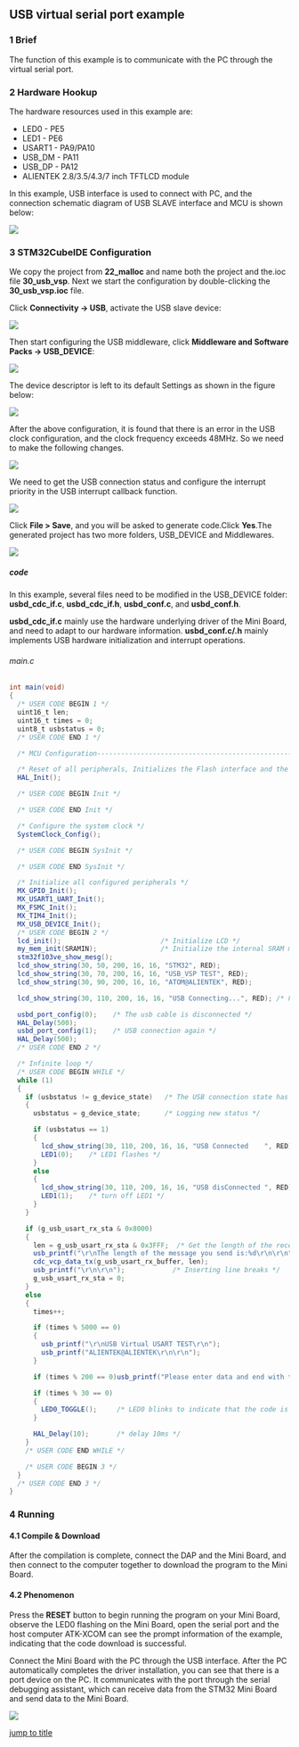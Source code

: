 ## USB virtual serial port example<a name="brief"></a>


### 1 Brief
The function of this example is to communicate with the PC through the virtual serial port.
### 2 Hardware Hookup
The hardware resources used in this example are:
+ LED0 - PE5
+ LED1 - PE6
+ USART1 - PA9/PA10
+ USB_DM - PA11
+ USB_DP - PA12
+ ALIENTEK  2.8/3.5/4.3/7 inch TFTLCD module

In this example, USB interface is used to connect with PC, and the connection schematic diagram of USB SLAVE interface and MCU is shown below:

<img src="../../1_docs/3_figures/30_usb_vsp/01_sch.png">

### 3 STM32CubeIDE Configuration

We copy the project from **22_malloc** and name both the project and the.ioc file **30_usb_vsp**. Next we start the configuration by double-clicking the **30_usb_vsp.ioc** file.

Click **Connectivity -> USB**, activate the USB slave device:

<img src="../../1_docs/3_figures/30_usb_vsp/02_config.png">

Then start configuring the USB middleware, click **Middleware and Software Packs -> USB_DEVICE**:

<img src="../../1_docs/3_figures/30_usb_vsp/03_usb.png">

The device descriptor is left to its default Settings as shown in the figure below:

<img src="../../1_docs/3_figures/30_usb_vsp/04_usb.png">

After the above configuration, it is found that there is an error in the USB clock configuration, and the clock frequency exceeds 48MHz. So we need to make the following changes.

<img src="../../1_docs/3_figures/30_usb_vsp/05_clock.png">

We need to get the USB connection status and configure the interrupt priority in the USB interrupt callback function.

<img src="../../1_docs/3_figures/30_usb_vsp/06_nvic.png">

Click **File > Save**, and you will be asked to generate code.Click **Yes**.The generated project has two more folders, USB_DEVICE and Middlewares.

<img src="../../1_docs/3_figures/30_usb_vsp/07_file.png">


##### code

In this example, several files need to be modified in the USB_DEVICE folder: **usbd_cdc_if.c**, **usbd_cdc_if.h**, **usbd_conf.c**, and **usbd_conf.h**.

**usbd_cdc_if.c** mainly use the hardware underlying driver of the Mini Board, and need to adapt to our hardware information.
**usbd_conf.c/.h** mainly implements USB hardware initialization and interrupt operations.


###### main.c
```c#
int main(void)
{
  /* USER CODE BEGIN 1 */
  uint16_t len;
  uint16_t times = 0;
  uint8_t usbstatus = 0;
  /* USER CODE END 1 */

  /* MCU Configuration--------------------------------------------------------*/

  /* Reset of all peripherals, Initializes the Flash interface and the Systick. */
  HAL_Init();

  /* USER CODE BEGIN Init */

  /* USER CODE END Init */

  /* Configure the system clock */
  SystemClock_Config();

  /* USER CODE BEGIN SysInit */

  /* USER CODE END SysInit */

  /* Initialize all configured peripherals */
  MX_GPIO_Init();
  MX_USART1_UART_Init();
  MX_FSMC_Init();
  MX_TIM4_Init();
  MX_USB_DEVICE_Init();
  /* USER CODE BEGIN 2 */
  lcd_init();                         /* Initialize LCD */
  my_mem_init(SRAMIN);                /* Initialize the internal SRAM memory pool */
  stm32f103ve_show_mesg();
  lcd_show_string(30, 50, 200, 16, 16, "STM32", RED);
  lcd_show_string(30, 70, 200, 16, 16, "USB_VSP TEST", RED);
  lcd_show_string(30, 90, 200, 16, 16, "ATOM@ALIENTEK", RED);

  lcd_show_string(30, 110, 200, 16, 16, "USB Connecting...", RED); /* Prompts USB to start connecting */

  usbd_port_config(0);    /* The usb cable is disconnected */
  HAL_Delay(500);
  usbd_port_config(1);    /* USB connection again */
  HAL_Delay(500);
  /* USER CODE END 2 */

  /* Infinite loop */
  /* USER CODE BEGIN WHILE */
  while (1)
  {
    if (usbstatus != g_device_state)   /* The USB connection state has changed */
    {
      usbstatus = g_device_state;      /* Logging new status */

      if (usbstatus == 1)
      {
        lcd_show_string(30, 110, 200, 16, 16, "USB Connected    ", RED); /* USB connection is successful */
        LED1(0);    /* LED1 flashes */
      }
      else
      {
        lcd_show_string(30, 110, 200, 16, 16, "USB disConnected ", RED); /* USB disconnection is prompted */
        LED1(1);    /* turn off LED1 */
      }
    }

    if (g_usb_usart_rx_sta & 0x8000)
    {
      len = g_usb_usart_rx_sta & 0x3FFF;  /* Get the length of the received data */
      usb_printf("\r\nThe length of the message you send is:%d\r\n\r\n", len);
      cdc_vcp_data_tx(g_usb_usart_rx_buffer, len);
      usb_printf("\r\n\r\n");            /* Inserting line breaks */
      g_usb_usart_rx_sta = 0;
    }
    else
    {
      times++;

      if (times % 5000 == 0)
      {
        usb_printf("\r\nUSB Virtual USART TEST\r\n");
        usb_printf("ALIENTEK@ALIENTEK\r\n\r\n");
      }

      if (times % 200 == 0)usb_printf("Please enter data and end with the ENTER key\r\n");

      if (times % 30 == 0)
      {
        LED0_TOGGLE();     /* LED0 blinks to indicate that the code is running */
      }

      HAL_Delay(10);       /* delay 10ms */
    }
    /* USER CODE END WHILE */

    /* USER CODE BEGIN 3 */
  }
  /* USER CODE END 3 */
}
```

### 4 Running
#### 4.1 Compile & Download
After the compilation is complete, connect the DAP and the Mini Board, and then connect to the computer together to download the program to the Mini Board.
#### 4.2 Phenomenon
Press the **RESET** button to begin running the program on your Mini Board, observe the LED0 flashing on the Mini Board, open the serial port and the host computer ATK-XCOM can see the prompt information of the example, indicating that the code download is successful. 

Connect the Mini Board with the PC through the USB interface. After the PC automatically completes the driver installation, you can see that there is a port device on the PC. It communicates with the port through the serial debugging assistant, which can receive data from the STM32 Mini Board and send data to the Mini Board.

<img src="../../1_docs/3_figures/30_usb_vsp/08_xcom.png">


[jump to title](#brief)
